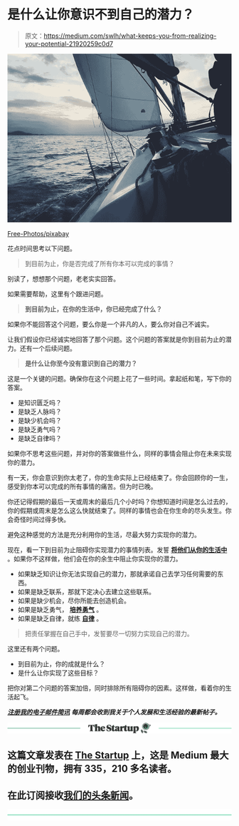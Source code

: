 # 是什么让你意识不到自己的潜力？

> 原文：<https://medium.com/swlh/what-keeps-you-from-realizing-your-potential-21920259c0d7>

![](img/a2113dc2780a271947073dcf7f065c67.png)

[Free-Photos/pixabay](https://pixabay.com/en/sailboat-sailing-boat-sea-boat-1149519/)

花点时间思考以下问题。

> 到目前为止，你是否完成了所有你本可以完成的事情？

别读了，想想那个问题，老老实实回答。

如果需要帮助，这里有个跟进问题。

> **到目前为止，在你的生活中，你已经完成了什么？**

如果你不能回答这个问题，要么你是一个非凡的人，要么你对自己不诚实。

让我们假设你已经诚实地回答了那个问题。这个问题的答案就是你到目前为止的潜力。还有一个后续问题。

> **是什么让你至今没有意识到自己的潜力？**

这是一个关键的问题。确保你在这个问题上花了一些时间。拿起纸和笔，写下你的答案。

*   是知识匮乏吗？
*   是缺乏人脉吗？
*   是缺少机会吗？
*   是缺乏勇气吗？
*   是缺乏自律吗？

如果你不思考这些问题，并对你的答案做些什么，同样的事情会阻止你在未来实现你的潜力。

有一天，你会意识到你太老了，你的生命实际上已经结束了。你会回顾你的一生，感受到你本可以完成的所有事情的痛苦。但为时已晚。

你还记得假期的最后一天或周末的最后几个小时吗？你想知道时间是怎么过去的，你的假期或周末是怎么这么快就结束了。同样的事情也会在你生命的尽头发生。你会奇怪时间过得多快。

避免这种感觉的方法是充分利用你的生活，尽最大努力实现你的潜力。

现在，看一下到目前为止阻碍你实现潜力的事情列表。发誓 [**将他们从你的生活中**](https://ideavisionaction.com/personal-development/using-emotional-intelligence-to-overcome-your-dysfunctional-patterns/) 。如果你不这样做，他们会在你的余生中阻止你实现你的潜力。

*   如果缺乏知识让你无法实现自己的潜力，那就承诺自己去学习任何需要的东西。
*   如果是缺乏联系，那就下定决心去建立这些联系。
*   如果是缺少机会，尽你所能去创造机会。
*   如果是缺乏勇气， [**培养勇气**](https://ideavisionaction.com/personal-development/how-to-cultivate-world-class-courage-in-a-single-year/) 。
*   如果是缺乏自律，就练 [**自律**](https://ideavisionaction.com/personal-development/how-to-build-world-class-self-discipline-in-a-single-year/) 。

> 把责任掌握在自己手中，发誓要尽一切努力实现自己的潜力。

这里还有两个问题。

*   到目前为止，你的成就是什么？
*   是什么让你实现了这些目标？

把你对第二个问题的答案加倍，同时排除所有阻碍你的因素。这样做，看着你的生活起飞。

[***注册我的电子邮件简讯***](https://ideavisionaction.com/email-newsletter/) ***每周都会收到我关于个人发展和生活经验的最新帖子。***

[![](img/308a8d84fb9b2fab43d66c117fcc4bb4.png)](https://medium.com/swlh)

## 这篇文章发表在 [The Startup](https://medium.com/swlh) 上，这是 Medium 最大的创业刊物，拥有 335，210 多名读者。

## 在此订阅接收[我们的头条新闻](http://growthsupply.com/the-startup-newsletter/)。

[![](img/b0164736ea17a63403e660de5dedf91a.png)](https://medium.com/swlh)